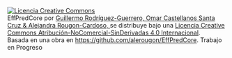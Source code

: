 <a rel="license" href="http://creativecommons.org/licenses/by-nc-nd/4.0/"><img alt="Licencia Creative Commons" style="border-width:0" src="https://i.creativecommons.org/l/by-nc-nd/4.0/88x31.png" /></a><br /><span xmlns:dct="http://purl.org/dc/terms/" href="http://purl.org/dc/dcmitype/Text" property="dct:title" rel="dct:type">EffPredCore</span> por <a xmlns:cc="http://creativecommons.org/ns#" href="https://github.com/alerougon/EffPredCore" property="cc:attributionName" rel="cc:attributionURL">Guillermo Rodríguez-Guerrero, Omar Castellanos Santa Cruz & Alejandra Rougon-Cardoso, </a> se distribuye bajo una <a rel="license" href="http://creativecommons.org/licenses/by-nc-nd/4.0/">Licencia Creative Commons Atribución-NoComercial-SinDerivadas 4.0 Internacional</a>.<br />Basada en una obra en <a xmlns:dct="http://purl.org/dc/terms/" href="https://github.com/alerougon/EffPredCore" rel="dct:source">https://github.com/alerougon/EffPredCore</a>.
Trabajo en Progreso
